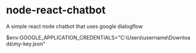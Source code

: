 # node-react-chatbot
A simple react node chatbot that uses google dialogflow


$env:GOOGLE_APPLICATION_CREDENTIALS="C:\Users\username\Downloads\my-key.json"
